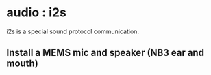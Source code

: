 # audio : i2s

i2s is a special sound protocol communication.

## Install a MEMS mic and speaker (NB3 ear and mouth)

